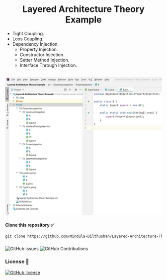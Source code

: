 <div align="center"> 

# Layered Architecture Theory Example

</div>

- Tight Coupling.
- Loos Coupling.
- Dependency Injection.
   - Property Injection.
   - Constructor Injection.
   - Setter Method Injection.
   - Interface Through Injection.

##

<div align="left">

<img src="https://github.com/Mindula-Dilthushan/Layered-Architecture-Theory-Example/blob/master/SharedScreenshot.jpg">
</div>

#### Clone this repository ✅
```md
git clone https://github.com/Mindula-Dilthushan/Layered-Architecture-Theory-Example.git
```
###

![GitHub issues](https://img.shields.io/github/issues/Mindula-Dilthushan/Layered-Architecture-Theory-Example?&labelColor=black&color=eb3b5a&label=Issues&logo=issues&logoColor=black&style=for-the-badge)
![GitHub Contributions](https://img.shields.io/github/contributors/Mindula-Dilthushan/Layered-Architecture-Theory-Example?&labelColor=black&color=8854d0&style=for-the-badge)

### License 📝
[![GitHub license](https://img.shields.io/github/license/Mindula-Dilthushan/Layered-Architecture-Theory-Example?&labelColor=black&color=3867d6&style=for-the-badge)](https://github.com/Mindula-Dilthushan/Layered-Architecture-Theory-Example/blob/license/LICENSE)

